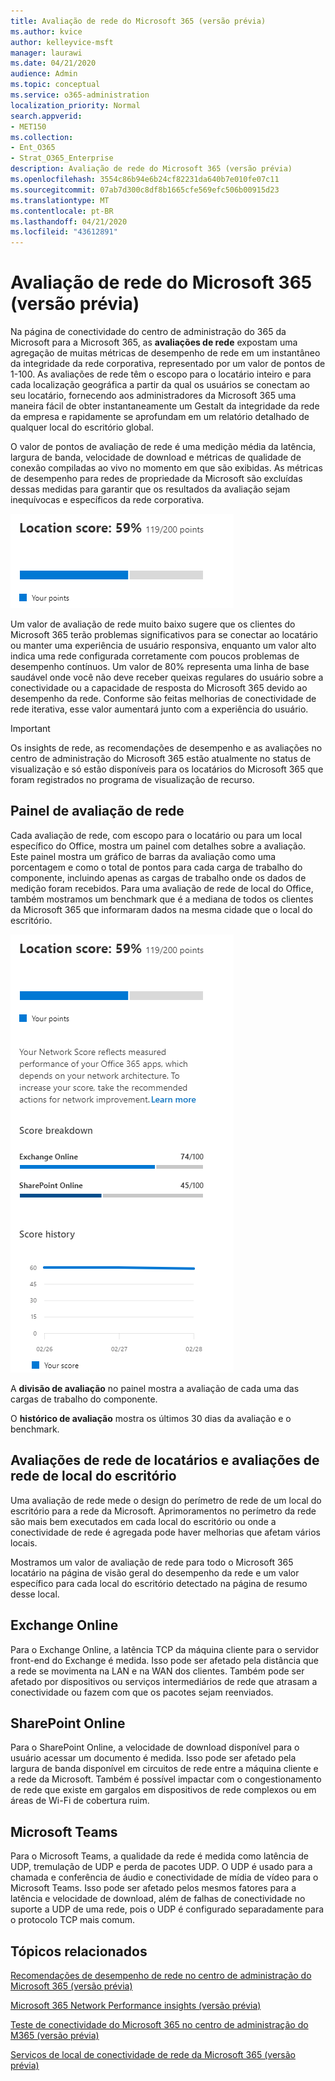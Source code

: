 ```yaml
---
title: Avaliação de rede do Microsoft 365 (versão prévia)
ms.author: kvice
author: kelleyvice-msft
manager: laurawi
ms.date: 04/21/2020
audience: Admin
ms.topic: conceptual
ms.service: o365-administration
localization_priority: Normal
search.appverid:
- MET150
ms.collection:
- Ent_O365
- Strat_O365_Enterprise
description: Avaliação de rede do Microsoft 365 (versão prévia)
ms.openlocfilehash: 3554c86b94e6b24cf82231da640b7e010fe07c11
ms.sourcegitcommit: 07ab7d300c8df8b1665cfe569efc506b00915d23
ms.translationtype: MT
ms.contentlocale: pt-BR
ms.lasthandoff: 04/21/2020
ms.locfileid: "43612891"
---
```

# <a name="microsoft-365-network-assessment-preview"></a>Avaliação de rede do Microsoft 365 (versão prévia)

Na página de conectividade do centro de administração do 365 da Microsoft para a Microsoft 365, as **avaliações de rede** expostam uma agregação de muitas métricas de desempenho de rede em um instantâneo da integridade da rede corporativa, representado por um valor de pontos de 1-100. As avaliações de rede têm o escopo para o locatário inteiro e para cada localização geográfica a partir da qual os usuários se conectam ao seu locatário, fornecendo aos administradores da Microsoft 365 uma maneira fácil de obter instantaneamente um Gestalt da integridade da rede da empresa e rapidamente se aprofundam em um relatório detalhado de qualquer local do escritório global.

O valor de pontos de avaliação de rede é uma medição média da latência, largura de banda, velocidade de download e métricas de qualidade de conexão compiladas ao vivo no momento em que são exibidas. As métricas de desempenho para redes de propriedade da Microsoft são excluídas dessas medidas para garantir que os resultados da avaliação sejam inequívocas e específicos da rede corporativa.

![Valor de avaliação de rede](Media/m365-mac-perf/m365-mac-perf-overview-score-top.png)

Um valor de avaliação de rede muito baixo sugere que os clientes do Microsoft 365 terão problemas significativos para se conectar ao locatário ou manter uma experiência de usuário responsiva, enquanto um valor alto indica uma rede configurada corretamente com poucos problemas de desempenho contínuos. Um valor de 80% representa uma linha de base saudável onde você não deve receber queixas regulares do usuário sobre a conectividade ou a capacidade de resposta do Microsoft 365 devido ao desempenho da rede. Conforme são feitas melhorias de conectividade de rede iterativa, esse valor aumentará junto com a experiência do usuário.

>[!IMPORTANT]
>Os insights de rede, as recomendações de desempenho e as avaliações no centro de administração do Microsoft 365 estão atualmente no status de visualização e só estão disponíveis para os locatários do Microsoft 365 que foram registrados no programa de visualização de recurso.

## <a name="network-assessment-panel"></a>Painel de avaliação de rede

Cada avaliação de rede, com escopo para o locatário ou para um local específico do Office, mostra um painel com detalhes sobre a avaliação. Este painel mostra um gráfico de barras da avaliação como uma porcentagem e como o total de pontos para cada carga de trabalho do componente, incluindo apenas as cargas de trabalho onde os dados de medição foram recebidos. Para uma avaliação de rede de local do Office, também mostramos um benchmark que é a mediana de todos os clientes da Microsoft 365 que informaram dados na mesma cidade que o local do escritório.

![Exemplo de valor de avaliação de rede](Media/m365-mac-perf/m365-mac-perf-overview-score.png)

A **divisão de avaliação** no painel mostra a avaliação de cada uma das cargas de trabalho do componente.

O **histórico de avaliação** mostra os últimos 30 dias da avaliação e o benchmark.

## <a name="tenant-network-assessments-and-office-location-network-assessments"></a>Avaliações de rede de locatários e avaliações de rede de local do escritório

Uma avaliação de rede mede o design do perímetro de rede de um local do escritório para a rede da Microsoft. Aprimoramentos no perímetro da rede são mais bem executados em cada local do escritório ou onde a conectividade de rede é agregada pode haver melhorias que afetam vários locais.

Mostramos um valor de avaliação de rede para todo o Microsoft 365 locatário na página de visão geral do desempenho da rede e um valor específico para cada local do escritório detectado na página de resumo desse local.

## <a name="exchange-online"></a>Exchange Online

Para o Exchange Online, a latência TCP da máquina cliente para o servidor front-end do Exchange é medida. Isso pode ser afetado pela distância que a rede se movimenta na LAN e na WAN dos clientes. Também pode ser afetado por dispositivos ou serviços intermediários de rede que atrasam a conectividade ou fazem com que os pacotes sejam reenviados.

## <a name="sharepoint-online"></a>SharePoint Online

Para o SharePoint Online, a velocidade de download disponível para o usuário acessar um documento é medida. Isso pode ser afetado pela largura de banda disponível em circuitos de rede entre a máquina cliente e a rede da Microsoft. Também é possível impactar com o congestionamento de rede que existe em gargalos em dispositivos de rede complexos ou em áreas de Wi-Fi de cobertura ruim.

## <a name="microsoft-teams"></a>Microsoft Teams

Para o Microsoft Teams, a qualidade da rede é medida como latência de UDP, tremulação de UDP e perda de pacotes UDP. O UDP é usado para a chamada e conferência de áudio e conectividade de mídia de vídeo para o Microsoft Teams. Isso pode ser afetado pelos mesmos fatores para a latência e velocidade de download, além de falhas de conectividade no suporte a UDP de uma rede, pois o UDP é configurado separadamente para o protocolo TCP mais comum.

## <a name="related-topics"></a>Tópicos relacionados

[Recomendações de desempenho de rede no centro de administração do Microsoft 365 (versão prévia)](office-365-network-mac-perf-overview.md)

[Microsoft 365 Network Performance insights (versão prévia)](office-365-network-mac-perf-insights.md)

[Teste de conectividade do Microsoft 365 no centro de administração do M365 (versão prévia)](office-365-network-mac-perf-onboarding-tool.md)

[Serviços de local de conectividade de rede da Microsoft 365 (versão prévia)](office-365-network-mac-location-services.md)
